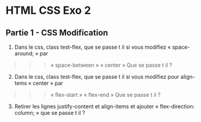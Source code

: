 # HTML CSS Exo 2

## Partie 1 - CSS Modification
1. Dans le css, class test-flex, que se passe t il si vous modifiez « space-around; » par
  >>> « space-between »
  >>> « center »
Que se passe t il ?
2. Dans le css, class test-flex, que se passe t il si vous modifiez pour align-tems « center » par
  >>> « flex-start »
  >>> « flex-end »
Que se passe t il ?

3. Retirer les lignes justify-content et align-items et ajouter « flex-direction: column; » que se passe t il ?
